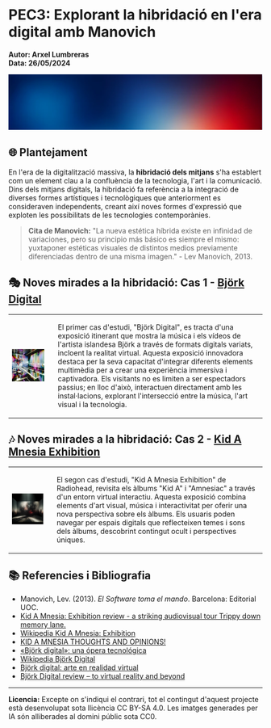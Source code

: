 # PEC3: Explorant la hibridació en l'era digital amb Manovich

**Autor: Arxel Lumbreras**  
**Data: 26/05/2024**  

![Cultura Digital](https://github.com/arxelumchugas/PEC3_Lumbreras_Arxel/blob/8d9d63ddbbfbe0fd418e9962b48ef3c11a0a1a7e/background.png)

## 🌐 Plantejament

En l'era de la digitalització massiva, la **hibridació dels mitjans** s'ha establert com un element clau a la confluència de la tecnologia, l'art i la comunicació. Dins dels mitjans digitals, la hibridació fa referència a la integració de diverses formes artístiques i tecnològiques que anteriorment es consideraven independents, creant així noves formes d'expressió que exploten les possibilitats de les tecnologies contemporànies.

> **Cita de Manovich:**
> "La nueva estética híbrida existe en infinidad de variaciones, pero su principio más básico es siempre el mismo: yuxtaponer estéticas visuales de distintos medios previamente diferenciadas dentro de una misma imagen." - Lev Manovich, 2013.

## 🎭 Noves mirades a la hibridació: Cas 1 - [Björk Digital](https://github.com/arxelumchugas/PEC3_Lumbreras_Arxel/blob/c1b6240af06fe757a2b216dad6a89162717a6402/bjork.md)
<table>
  <tr>
    <td>
      <img src="https://github.com/arxelumchugas/PEC3_Lumbreras_Arxel/blob/c1f3e9e8dc44812353de1c9dad80f3cff836a3e7/Two" width="700" alt="Björk Digital">
    </td>
    <td style="vertical-align: top; padding-left: 20px;">
      <p>El primer cas d'estudi, "Björk Digital", es tracta d'una exposició itinerant que mostra la música i els vídeos de l'artista islandesa Björk a través de formats digitals variats, incloent la realitat virtual. Aquesta exposició innovadora destaca per la seva capacitat d'integrar diferents elements multimèdia per a crear una experiència immersiva i captivadora. Els visitants no es limiten a ser espectadors passius; en lloc d'això, interactuen directament amb les instal·lacions, explorant l'intersecció entre la música, l'art visual i la tecnologia.</p>
    </td>
  </tr>
</table>


## 🎶 Noves mirades a la hibridació: Cas 2 - [Kid A Mnesia Exhibition](https://github.com/arxelumchugas/PEC3_Lumbreras_Arxel/blob/a1c1cc7a93f0f596b89d41205f76935a75c3c5af/radiohead.md)
<table>
  <tr>
    <td>
      <img src="https://github.com/arxelumchugas/PEC3_Lumbreras_Arxel/blob/fba509ec264642d8c89756a404f1c00e8355b8f3/One" width="500" alt="Kid A Mnesia Exhibition">
    </td>
    <td style="vertical-align: top; padding-left: 20px;">
      <p>El segon cas d'estudi, "Kid A Mnesia Exhibition" de Radiohead, revisita els àlbums "Kid A" i "Amnesiac" a través d'un entorn virtual interactiu. Aquesta exposició combina elements d'art visual, música i interactivitat per oferir una nova perspectiva sobre els àlbums. Els usuaris poden navegar per espais digitals que reflecteixen temes i sons dels àlbums, descobrint contingut ocult i perspectives úniques.</p>
    </td>
  </tr>
</table>


## 📚 Referencies i Bibliografia

- Manovich, Lev. (2013). *El Software toma el mando*. Barcelona: Editorial UOC.
- [Kid A Mnesia: Exhibition review - a striking audiovisual tour Trippy down memory lane.](https://www.eurogamer.net/kid-a-mnesia-exhibition-review)
- [Wikipedia Kid A Mnesia: Exhibition](https://en.wikipedia.org/wiki/Kid_A_Mnesia_Exhibition)
- [KID A MNESIA THOUGHTS AND OPINIONS!](https://www.reddit.com/r/radiohead/comments/qr3hrl/kid_a_mnesia_thoughts_and_opinions/)
- [«Björk digital»: una ópera tecnológica](https://lab.cccb.org/es/bjork-digital-una-opera-tecnologica/)
- [Wikipedia Björk Digital](https://en.wikipedia.org/wiki/Bj%C3%B6rk_Digital)
- [Björk digital: arte en realidad virtual](https://blog.inmersys.com/bjork-digital-arte-en-realidad-virtual)
- [Björk Digital review – to virtual reality and beyond](https://www.theguardian.com/music/2016/sep/01/bjork-digital-review-somerset-house-vulnicura-virtual-reality-vr)

---

**Licencia:** Excepte on s'indiqui el contrari, tot el contingut d'aquest projecte està desenvolupat sota llicència CC BY-SA 4.0. Les imatges generades per IA són alliberades al domini públic sota CC0.

